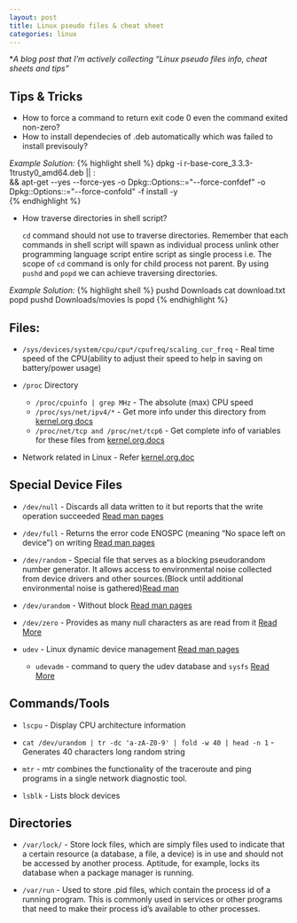 ```yaml
---
layout: post
title: Linux pseudo files & cheat sheet 
categories: linux
---
```

*_A blog post that I’m actively collecting “Linux pseudo files info, cheat sheets and tips”_

## Tips & Tricks
* How to force a command to return exit code 0 even the command exited non-zero?
* How to install dependecies of .deb automatically which was failed to install previsouly?

_Example Solution:_
{% highlight shell %}
dpkg -i r-base-core_3.3.3-1trusty0_amd64.deb || : \
&& apt-get --yes --force-yes -o Dpkg::Options::="--force-confdef" -o Dpkg::Options::="--force-confold" -f install -y \
{% endhighlight %}


* How traverse directories in shell script?
  
  `cd` command should not use to traverse directories. Remember that each commands in shell script will spawn as individual process unlink other programming language script entire script as single process i.e. The scope of `cd` command is only for child process not parent. By using `pushd` and `popd` we can achieve traversing directories.

_Example Solution:_
{% highlight shell %}
pushd Downloads
cat download.txt
popd
pushd Downloads/movies
ls
popd
{% endhighlight %}
## Files:

* `/sys/devices/system/cpu/cpu*/cpufreq/scaling_cur_freq` - Real time speed of the CPU(ability to adjust their speed to help in saving on battery/power usage)

* `/proc` Directory
  * `/proc/cpuinfo | grep MHz` - The absolute (max) CPU speed
  * `/proc/sys/net/ipv4/*` - Get more info under this directory from [kernel.org docs](https://www.kernel.org/doc/Documentation/networking/ip-sysctl.txt)
  * `/proc/net/tcp and /proc/net/tcp6` - Get complete info of variables for these files from [kernel.org.docs](https://www.kernel.org/doc/Documentation/networking/proc_net_tcp.txt)

* Network related in Linux - Refer [kernel.org.doc](https://www.kernel.org/doc/Documentation/networking/)
  
## Special Device Files

* `/dev/null` - Discards all data written to it but reports that the write operation succeeded [Read man pages](http://man7.org/linux/man-pages/man4/null.4.html)

* `/dev/full` - Returns the error code ENOSPC (meaning “No space left on device”) on writing [Read man pages](http://man7.org/linux/man-pages/man4/full.4.html)

* `/dev/random` - Special file that serves as a blocking pseudorandom number generator. It allows access to environmental noise collected from device drivers and other sources.(Block until additional environmental noise is gathered)[Read man](http://man7.org/linux/man-pages/man4/random.4.html)

* `/dev/urandom` - Without block [Read man pages](http://man7.org/linux/man-pages/man4/random.4.html)

* `/dev/zero` - Provides as many null characters as are read from it [Read More](http://unix.stackexchange.com/questions/254384/difference-between-dev-null-and-dev-zero)

* `udev` - Linux dynamic device management [Read man pages](https://mirrors.edge.kernel.org/pub/linux/utils/kernel/hotplug/udev/udev.html)
  * `udevadm` -  command to query the udev database and `sysfs` [Read More](https://docs.oracle.com/cd/E37670_01/E41138/html/ch07s04.html)

## Commands/Tools 

* `lscpu` - Display CPU architecture information

* `cat /dev/urandom | tr -dc 'a-zA-Z0-9' | fold -w 40 | head -n 1` - Generates 40 characters long random string

* `mtr` - mtr combines the functionality of the traceroute and ping programs in a single network diagnostic tool. 

* `lsblk` - Lists block devices 

## Directories

* `/var/lock/` - Store lock files, which are simply files used to indicate that a certain resource (a database, a file, a device) is in use and should not be accessed by another process. Aptitude, for example, locks its database when a package manager is running.

* `/var/run` - Used to store .pid files, which contain the process id of a running program. This is commonly used in services or other programs that need to make their process id’s available to other processes.